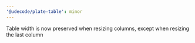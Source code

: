 ```yaml
---
'@udecode/plate-table': minor
---
```


Table width is now preserved when resizing columns, except when resizing the last column
